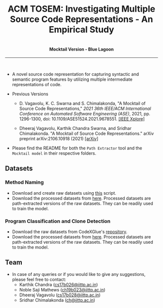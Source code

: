 # <h1 align="center">**ACM TOSEM: Investigating Multiple Source Code Representations - An Empirical Study**</h1>
# <h4 align="center">**Mocktail Version - Blue Lagoon**</h4>
<hr/>
<br/>

* A novel source code representation for capturing syntactic and semantic program features by utilizing multiple intermediate representations of code.

* Previous Versions
  
  * D. Vagavolu, K. C. Swarna and S. Chimalakonda, "A Mocktail of Source Code Representations," *2021 36th IEEE/ACM International Conference on Automated Software Engineering (ASE)*, 2021, pp. 1296-1300, doi: 10.1109/ASE51524.2021.9678551. [[IEEE Xplore]](https://ieeexplore.ieee.org/document/9678551)
  
  * Dheeraj Vagavolu, Karthik Chandra Swarna, and Sridhar Chimalakonda. "A Mocktail of Source Code Representations." arXiv preprint arXiv:2106.10918 (2021) [[arXiv]](https://arxiv.org/abs/2106.10918)

* Please find the README for both the ```Path Extractor``` tool and the ```Mocktail model``` in their respective folders.

## Datasets
### Method Naming
* Download and create raw datasets using [this](./scripts/clone_repos.py) script.
* Download the processed datasets from [here](https://archive.org/details/mocktail-dataset-method-naming_202302). Processed datasets are path-extracted versions of the raw datasets. They can be readily used to train the model.

### Program Classification and Clone Detection
* Download the raw datasets from CodeXGlue's [repository](https://github.com/microsoft/CodeXGLUE/tree/main/Code-Code/Clone-detection-POJ-104#dataset).
* Download the processed datasets from [here](https://archive.org/details/mocktail-dataset-program-classification_202211). Processed datasets are path-extracted versions of the raw datasets. They can be readily used to train the model.

## **Team**
* In case of any queries or if you would like to give any suggestions, please feel free to contact:
  - Karthik Chandra (cs17b026@iittp.ac.in) 
  - Noble Saji Mathews (ch19b023@iittp.ac.in)
  - Dheeraj Vagavolu (cs17b028@iittp.ac.in) 
  - Sridhar Chimalakonda (ch@iittp.ac.in)
